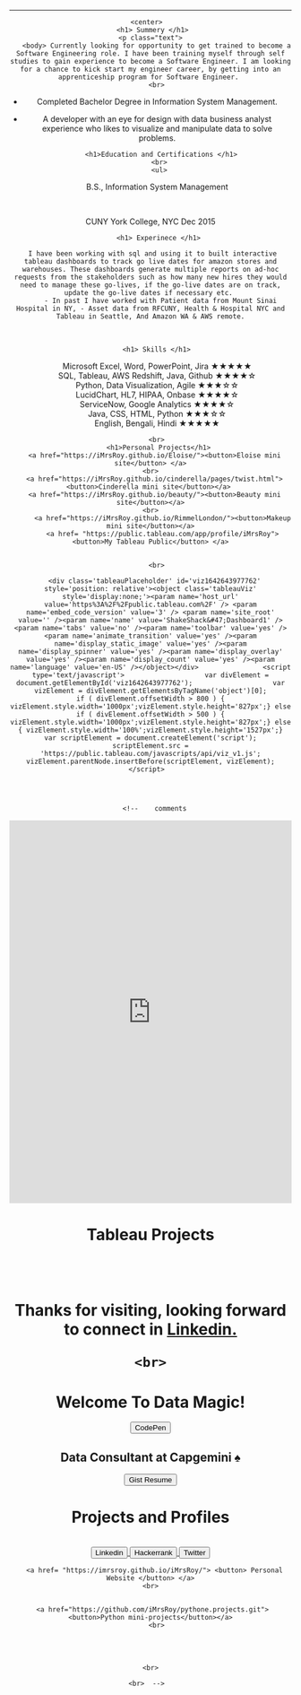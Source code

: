 <head>
  <!--link href="main.css" rel="stylesheet"-->
  <style>
img {
  border-radius: 50%;
}
</style>
</head>
<body>
  <header>
  <hr> 
    
     <center>   
     <h1> Summery </h1>
     <p class="text"> 
       <body> Currently looking for opportunity to get trained to become a Software Engineering role. I have been training myself through self studies to gain experience to become a Software Engineer. I am looking for a chance to kick start my engineer career, by getting into an apprenticeship program for Software Engineer. 
       <br>
- Completed Bachelor Degree in Information System Management. <br>
- A developer with an eye for design with data business analyst experience who likes to visualize and manipulate data to solve problems.<br> </body>
       
        <h1>Education and Certifications </h1>
       <br>
       <ul>
     B.S., Information System Management 
    <br>

    <br>
CUNY York College, NYC Dec 2015</ul>
   
       
       
        <h1> Experinece </h1>
          
     I have been working with sql and using it to built interactive tableau dashboards to track go live dates for amazon stores and warehouses. These dashboards generate multiple reports on ad-hoc requests from the stakeholders such as how many new hires they would need to manage these go-lives, if the go-live dates are on track, update the go-live dates if necessary etc. 
         - In past I have worked with Patient data from Mount Sinai Hospital in NY, - Asset data from RFCUNY, Health & Hospital NYC and Tableau in Seattle, And Amazon WA & AWS remote.
      
      
 <br>   
    
        <h1> Skills </h1> 
<ul> Microsoft Excel, Word, PowerPoint, Jira ★★★★★ <br>
SQL, Tableau, AWS Redshift, Java, Github ★★★★☆ <br>
Python, Data Visualization, Agile ★★★☆☆ <br>
LucidChart, HL7, HIPAA, Onbase ★★★★☆ <br>
ServiceNow, Google Analytics ★★★★☆ <br>
Java, CSS, HTML, Python ★★★☆☆ <br> 
English, Bengali, Hindi ★★★★★ <br> </ul>
       
       <br>
        <h1>Personal Projects</h1>
      <a href="https://iMrsRoy.github.io/Eloise/"><button>Eloise mini site</button> </a>
    <br>
      <a href="https://iMrsRoy.github.io/cinderella/pages/twist.html"><button>Cinderella mini site</button></a> 
      <a href="https://iMrsRoy.github.io/beauty/"><button>Beauty mini site</button></a>
    <br>
          <a href="https://iMrsRoy.github.io/RimmelLondon/"><button>Makeup mini site</button></a>
          <a href= "https://public.tableau.com/app/profile/iMrsRoy"><button>My Tableau Public</button> </a>
       
       
       <br>
       
      <div class='tableauPlaceholder' id='viz1642643977762' style='position: relative'><object class='tableauViz'  style='display:none;'><param name='host_url' value='https%3A%2F%2Fpublic.tableau.com%2F' /> <param name='embed_code_version' value='3' /> <param name='site_root' value='' /><param name='name' value='ShakeShack&#47;Dashboard1' /><param name='tabs' value='no' /><param name='toolbar' value='yes' /><param name='animate_transition' value='yes' /><param name='display_static_image' value='yes' /><param name='display_spinner' value='yes' /><param name='display_overlay' value='yes' /><param name='display_count' value='yes' /><param name='language' value='en-US' /></object></div>                <script type='text/javascript'>                    var divElement = document.getElementById('viz1642643977762');                    var vizElement = divElement.getElementsByTagName('object')[0];                    if ( divElement.offsetWidth > 800 ) { vizElement.style.width='1000px';vizElement.style.height='827px';} else if ( divElement.offsetWidth > 500 ) { vizElement.style.width='1000px';vizElement.style.height='827px';} else { vizElement.style.width='100%';vizElement.style.height='1527px';}                     var scriptElement = document.createElement('script');                    scriptElement.src = 'https://public.tableau.com/javascripts/api/viz_v1.js';                    vizElement.parentNode.insertBefore(scriptElement, vizElement);                </script>  
          
       
   
       
       <!--    comments 
  <center> 
      <iframe src="https://www.linkedin.com/embed/feed/update/urn:li:share:6848260000972980224" height="683" width="504" frameborder="0" allowfullscreen="" title="Capgemini post"></iframe>
       
<br> 
      <h1>Tableau Projects<h1>
      <div class='tableauPlaceholder' id='viz1642643977762' style='position: relative'><object class='tableauViz'  style='display:none;'><param name='host_url' value='https%3A%2F%2Fpublic.tableau.com%2F' /> <param name='embed_code_version' value='3' /> <param name='site_root' value='' /><param name='name' value='ShakeShack&#47;Dashboard1' /><param name='tabs' value='no' /><param name='toolbar' value='yes' /><param name='animate_transition' value='yes' /><param name='display_static_image' value='yes' /><param name='display_spinner' value='yes' /><param name='display_overlay' value='yes' /><param name='display_count' value='yes' /><param name='language' value='en-US' /></object></div>                <script type='text/javascript'>                    var divElement = document.getElementById('viz1642643977762');                    var vizElement = divElement.getElementsByTagName('object')[0];                    if ( divElement.offsetWidth > 800 ) { vizElement.style.width='1000px';vizElement.style.height='827px';} else if ( divElement.offsetWidth > 500 ) { vizElement.style.width='1000px';vizElement.style.height='827px';} else { vizElement.style.width='100%';vizElement.style.height='1527px';}                     var scriptElement = document.createElement('script');                    scriptElement.src = 'https://public.tableau.com/javascripts/api/viz_v1.js';                    vizElement.parentNode.insertBefore(scriptElement, vizElement);                </script>     
  <br>
        
  Thanks for visiting, looking forward to connect in <a href="http://www.linkedin.com/in/iMrsRoy/"> Linkedin. </a>
  <br>
   <script src="https://gist.github.com/iMrsRoy/54c19408882afb47da8f830360effc53.js"></script>
    <br>
        
        
   
   <h1> Welcome To Data Magic! </h1>
<a href='https://codepen.io/rajarshi/'><button>CodePen</button></a>   
<h2> Data Consultant at Capgemini ♠ </h2> 
      <a href="https://gist.github.com/rajarshi98/54c19408882afb47da8f830360effc53/"><button>Gist Resume</button></a>
     <h1> Projects and Profiles </h1>
  <center>
      <br>
      <a href='https://www.linkedin.com/in/iMrsRoy/'> <button> Linkedin </button> </a>
  <a href='https://www.hackerrank.com/iMrsRoy/'> <button> Hackerrank </button> </a>
    <a href='https://twitter.com/_iMrsRoy_/'><button> Twitter </button> </a>


      <a href= "https://imrsroy.github.io/iMrsRoy/"> <button> Personal Website </button> </a>
    <br>
     

     <a href="https://github.com/iMrsRoy/pythone.projects.git"><button>Python mini-projects</button></a>
       <br>
   

  <br>
    

  <center> 
    
   <br>
   


 <script src="https://gist.github.com/iMrsRoy/54c19408882afb47da8f830360effc53.js"></script>
    <br>
    
    <br>  -->  
 
  <br>

